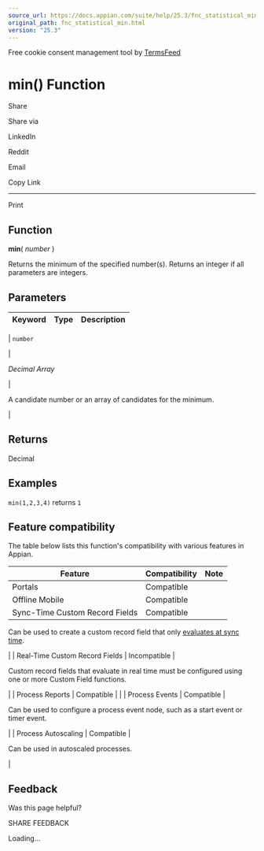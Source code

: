 ```yaml
---
source_url: https://docs.appian.com/suite/help/25.3/fnc_statistical_min.html
original_path: fnc_statistical_min.html
version: "25.3"
---
```


Free cookie consent management tool by [TermsFeed](https://www.termsfeed.com/)

# min() Function

Share

Share via

LinkedIn

Reddit

Email

Copy Link

* * *

Print

## Function

**min**( _number_ )

Returns the minimum of the specified number(s). Returns an integer if all parameters are integers.

## Parameters

| Keyword | Type | Description |
| --- | --- | --- |
|
`number`

 |

_Decimal Array_

 |

A candidate number or an array of candidates for the minimum.

 |

## Returns

Decimal

## Examples

`min(1,2,3,4)` returns `1`

## Feature compatibility

The table below lists this function's compatibility with various features in Appian.

| Feature | Compatibility | Note |
| --- | --- | --- |
| Portals | Compatible |  |
| Offline Mobile | Compatible |  |
| Sync-Time Custom Record Fields | Compatible |
Can be used to create a custom record field that only [evaluates at sync time](custom-record-fields.html#prodlink-sync-time-evaluations).

 |
| Real-Time Custom Record Fields | Incompatible |

Custom record fields that evaluate in real time must be configured using one or more Custom Field functions.

 |
| Process Reports | Compatible |  |
| Process Events | Compatible |

Can be used to configure a process event node, such as a start event or timer event.

 |
| Process Autoscaling | Compatible |

Can be used in autoscaled processes.

 |

## Feedback

Was this page helpful?

SHARE FEEDBACK

Loading...